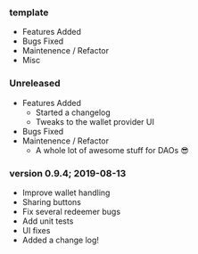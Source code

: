 ### template
  - Features Added
  - Bugs Fixed
  - Maintenence / Refactor
  - Misc

### Unreleased
  - Features Added
    - Started a changelog
    - Tweaks to the wallet provider UI
  - Bugs Fixed
  - Maintenence / Refactor
    - A whole lot of awesome stuff for DAOs 😎

### version 0.9.4; 2019-08-13

  - Improve wallet handling
  - Sharing buttons
  - Fix several redeemer bugs
  - Add unit tests
  - UI fixes
  - Added a change log!
